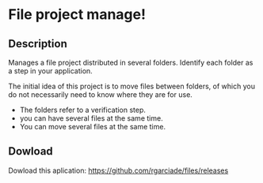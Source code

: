 # File project manage!
## Description
Manages a file project distributed in several folders. Identify each folder as a step in your application.

The initial idea of this project is to move files between folders, of which you do not necessarily need to know where they are for use.

- The folders refer to a verification step.
- you can have several files at the same time.
- You can move several files at the same time.

## Dowload
Dowload this aplication: <https://github.com/rgarciade/files/releases>
